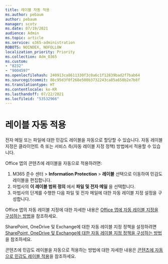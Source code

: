 ```yaml
---
title: 레이블 자동 적용
ms.author: pebaum
author: pebaum
manager: scotv
ms.date: 07/19/2021
audience: Admin
ms.topic: article
ms.service: o365-administration
ROBOTS: NOINDEX, NOFOLLOW
localization_priority: Priority
ms.collection: Adm_O365
ms.custom:
- "8232"
- "9004597"
ms.openlocfilehash: 240913ca8611330f3c0a6c1f12839bad2f7bab64
ms.sourcegitcommit: 86c95d3f0f268e500b3732243ca85a650b2e7b8f
ms.translationtype: HT
ms.contentlocale: ko-KR
ms.lasthandoff: 07/22/2021
ms.locfileid: "53532966"
---
```

# <a name="auto-apply-labeling"></a>레이블 자동 적용

전자 메일 또는 파일에 대한 민감도 레이블을 자동으로 할당할 수 있습니다. 자동 레이블 지정은 클라이언트 측 또는 서비스 측(자동 레이블 지정 정책) 방법에서 적용할 수 있습니다.

Office 앱의 콘텐츠에 레이블을 자동으로 적용하려면: 

1. M365 준수 센터 > **Information Protection** > **레이블** 선택으로 이동하여 민감도 레이블을 편집합니다. 
1. 마법사의 **이 레이블 범위 정의** 에서 **파일 및 전자 메일** 을 선택합니다. 
1. 마법사의 단계를 수행한 다음 파일 및 전자 메일에 대한 자동 레이블 지정 설정을 구성합니다. 

Office 앱의 자동 레이블 지정에 대한 자세한 내용은 [Office 앱에 자동 레이블 지정을 구성하는 방법](/microsoft-365/compliance/apply-sensitivity-label-automatically#how-to-configure-auto-labeling-for-office-apps)을 참조하세요.

SharePoint, OneDrive 및 Exchange에 대한 자동 레이블 지정 정책을 설정하려면 [SharePoint, OneDrive 및 Exchange에 대한 자동 레이블 지정 정책을 구성하는 방법](https://go.microsoft.com/fwlink/?linkid=2148841)을 참조하세요.

콘텐츠에 민감도 레이블을 자동으로 적용하는 방법에 대한 자세한 내용은 [콘텐츠에 자동으로 민감도 레이블 적용](/microsoft-365/compliance/apply-sensitivity-label-automatically)을 참조하세요.